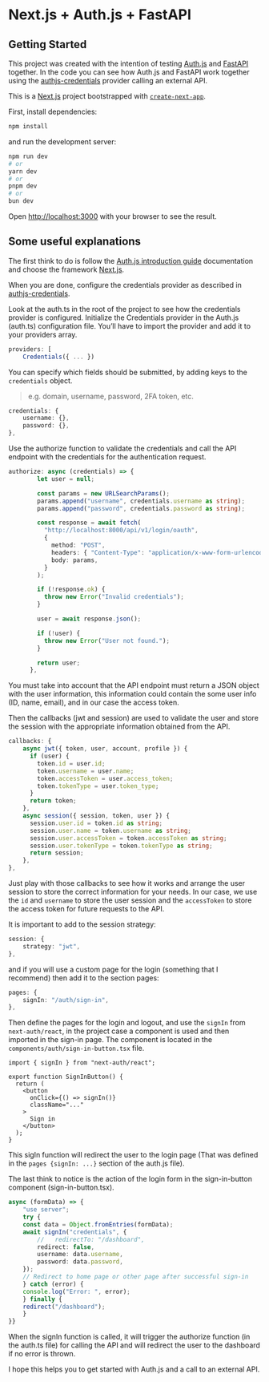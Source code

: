 # Next.js + Auth.js + FastAPI

## Getting Started

This project was created with the intention of testing [Auth.js](https://authjs.dev/) and [FastAPI](https://fastapi.tiangolo.com/) together. In the code you can see how Auth.js and FastAPI work together using the [authjs-credentials](https://authjs.dev/getting-started/authentication/credentials) provider calling an external API.

This is a [Next.js](https://nextjs.org/) project bootstrapped with [`create-next-app`](https://github.com/vercel/next.js/tree/canary/packages/create-next-app).

First, install dependencies:

```bash
npm install
```

and run the development server:

```bash
npm run dev
# or
yarn dev
# or
pnpm dev
# or
bun dev
```

Open [http://localhost:3000](http://localhost:3000) with your browser to see the result.

## Some useful explanations

The first think to do is follow the [Auth.js introduction guide](https://authjs.dev/getting-started) documentation and choose the framework [Next.js](https://authjs.dev/getting-started/installation?framework=next.js).

When you are done, configure the credentials provider as described in [authjs-credentials](https://authjs.dev/getting-started/authentication/credentials).

Look at the auth.ts in the root of the project to see how the credentials provider is configured. Initialize the Credentials provider in the Auth.js (auth.ts) configuration file. You’ll have to import the provider and add it to your providers array.

```ts
providers: [
    Credentials({ ... })
```

You can specify which fields should be submitted, by adding keys to the `credentials` object.
> e.g. domain, username, password, 2FA token, etc.

```ts
credentials: {
    username: {},
    password: {},
},
```

Use the authorize function to validate the credentials and call the API endpoint with the credentials for the authentication request.

```ts
authorize: async (credentials) => {
        let user = null;

        const params = new URLSearchParams();
        params.append("username", credentials.username as string);
        params.append("password", credentials.password as string);

        const response = await fetch(
          "http://localhost:8000/api/v1/login/oauth",
          {
            method: "POST",
            headers: { "Content-Type": "application/x-www-form-urlencoded" },
            body: params,
          }
        );

        if (!response.ok) {
          throw new Error("Invalid credentials");
        }

        user = await response.json();

        if (!user) {
          throw new Error("User not found.");
        }

        return user;
      },
```

You must take into account that the API endpoint must return a JSON object with the user information, this information could contain the some user info (ID, name, email), and in our case the access token.

Then the callbacks (jwt and session) are used to validate the user and store the session with the appropriate information obtained from the API.

```ts
callbacks: {
    async jwt({ token, user, account, profile }) {
      if (user) {
        token.id = user.id;
        token.username = user.name;
        token.accessToken = user.access_token;
        token.tokenType = user.token_type;
      }
      return token;
    },
    async session({ session, token, user }) {
      session.user.id = token.id as string;
      session.user.name = token.username as string;
      session.user.accessToken = token.accessToken as string;
      session.user.tokenType = token.tokenType as string;
      return session;
    },
},
```

Just play with those callbacks to see how it works and arrange the user session to store the correct information for your needs. In our case, we use the `id` and `username` to store the user session and the `accessToken` to store the access token for future requests to the API.

It is important to add to the session strategy:

```ts
session: {
    strategy: "jwt",
},
```

and if you will use a custom page for the login (something that I recommend) then add it to the section pages:

```ts
pages: {
    signIn: "/auth/sign-in",
},
```

Then define the pages for the login and logout, and use the `signIn` from `next-auth/react`, in the project case a component is used and then imported in the sign-in page. The component is located in the `components/auth/sign-in-button.tsx` file.

```tsx
import { signIn } from "next-auth/react";

export function SignInButton() {
  return (
    <button
      onClick={() => signIn()}
      className="..."
    >
      Sign in
    </button>
  );
}
```

This sigIn function will redirect the user to the login page (That was defined in the `pages {signIn: ...}` section of the auth.js file).

The last think to notice is the action of the login form in the sign-in-button component (sign-in-button.tsx).

```ts
async (formData) => {
    "use server";
    try {
    const data = Object.fromEntries(formData);
    await signIn("credentials", {
        //   redirectTo: "/dashboard",
        redirect: false,
        username: data.username,
        password: data.password,
    });
    // Redirect to home page or other page after successful sign-in
    } catch (error) {
    console.log("Error: ", error);
    } finally {
    redirect("/dashboard");
    }
}}
```

When the signIn function is called, it will trigger the authorize function (in the auth.ts file) for calling the API and will redirect the user to the dashboard if no error is thrown.

I hope this helps you to get started with Auth.js and a call to an external API.
